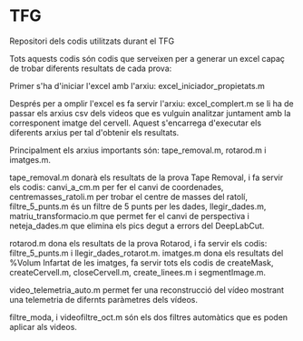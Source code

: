 # TFG
Repositori dels codis utilitzats durant el TFG

Tots aquests codis són codis que serveixen per a generar un excel capaç de trobar diferents resultats de cada prova:

Primer s'ha d'iniciar l'excel amb l'arxiu: excel_iniciador_propietats.m

Després per a omplir l'excel es fa servir l'arxiu: excel_complert.m se li ha de passar els arxius csv dels videos que es vulguin analitzar juntament amb la corresponent imatge del cervell. Aquest s'encarrega d'executar els diferents arxius per tal d'obtenir els resultats.

Principalment els arxius importants són: tape_removal.m, rotarod.m i imatges.m.

tape_removal.m donarà els resultats de la prova Tape Removal, i fa servir els codis: canvi_a_cm.m per fer el canvi de coordenades, centremasses_ratoli.m per trobar el centre de masses del ratolí, filtre_5_punts.m és un filtre de 5 punts per les dades, llegir_dades.m, matriu_transformacio.m que permet fer el canvi de perspectiva i neteja_dades.m que elimina els pics degut a errors del DeepLabCut.

rotarod.m dona els resultats de la prova Rotarod, i fa servir els codis: filtre_5_punts.m i llegir_dades_rotarot.m.
imatges.m dona els resultats del %Volum Infartat de les imatges, fa servir tots els codis de createMask, createCervell.m, closeCervell.m, create_linees.m i segmentImage.m.


video_telemetria_auto.m permet fer una reconstrucció del vídeo mostrant una telemetria de difernts paràmetres dels vídeos.

filtre_moda, i videofiltre_oct.m són els dos filtres automàtics que es poden aplicar als videos.

